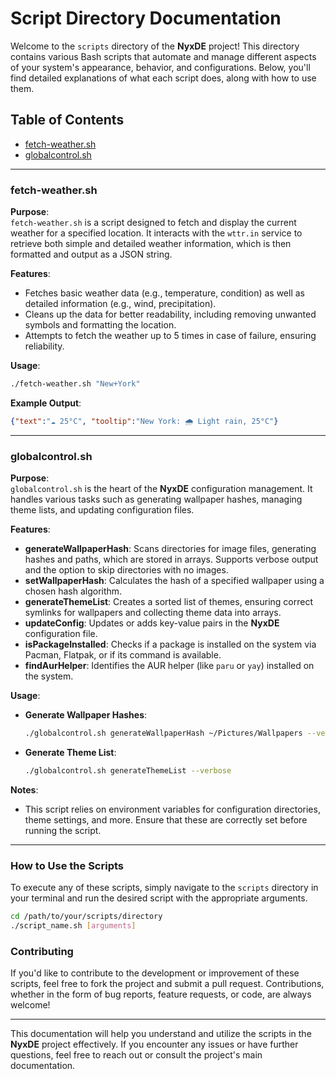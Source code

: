 # Script Directory Documentation

Welcome to the `scripts` directory of the **NyxDE** project! This directory contains various Bash scripts that automate and manage different aspects of your system's appearance, behavior, and configurations. Below, you'll find detailed explanations of what each script does, along with how to use them.

## Table of Contents

- [fetch-weather.sh](#fetch-weathersh)
- [globalcontrol.sh](#globalcontrolsh)

---

### fetch-weather.sh

**Purpose**:  
`fetch-weather.sh` is a script designed to fetch and display the current weather for a specified location. It interacts with the `wttr.in` service to retrieve both simple and detailed weather information, which is then formatted and output as a JSON string.

**Features**:
- Fetches basic weather data (e.g., temperature, condition) as well as detailed information (e.g., wind, precipitation).
- Cleans up the data for better readability, including removing unwanted symbols and formatting the location.
- Attempts to fetch the weather up to 5 times in case of failure, ensuring reliability.

**Usage**:
```bash
./fetch-weather.sh "New+York"
```

**Example Output**:
```json
{"text":"☁️ 25°C", "tooltip":"New York: 🌧️ Light rain, 25°C"}
```

---

### globalcontrol.sh

**Purpose**:  
`globalcontrol.sh` is the heart of the **NyxDE** configuration management. It handles various tasks such as generating wallpaper hashes, managing theme lists, and updating configuration files.

**Features**:
- **generateWallpaperHash**: Scans directories for image files, generating hashes and paths, which are stored in arrays. Supports verbose output and the option to skip directories with no images.
- **setWallpaperHash**: Calculates the hash of a specified wallpaper using a chosen hash algorithm.
- **generateThemeList**: Creates a sorted list of themes, ensuring correct symlinks for wallpapers and collecting theme data into arrays.
- **updateConfig**: Updates or adds key-value pairs in the **NyxDE** configuration file.
- **isPackageInstalled**: Checks if a package is installed on the system via Pacman, Flatpak, or if its command is available.
- **findAurHelper**: Identifies the AUR helper (like `paru` or `yay`) installed on the system.

**Usage**:
- **Generate Wallpaper Hashes**:
  ```bash
  ./globalcontrol.sh generateWallpaperHash ~/Pictures/Wallpapers --verbose
  ```
- **Generate Theme List**:
  ```bash
  ./globalcontrol.sh generateThemeList --verbose
  ```

**Notes**:
- This script relies on environment variables for configuration directories, theme settings, and more. Ensure that these are correctly set before running the script.

---

### How to Use the Scripts

To execute any of these scripts, simply navigate to the `scripts` directory in your terminal and run the desired script with the appropriate arguments.

```bash
cd /path/to/your/scripts/directory
./script_name.sh [arguments]
```

### Contributing

If you'd like to contribute to the development or improvement of these scripts, feel free to fork the project and submit a pull request. Contributions, whether in the form of bug reports, feature requests, or code, are always welcome!

---

This documentation will help you understand and utilize the scripts in the **NyxDE** project effectively. If you encounter any issues or have further questions, feel free to reach out or consult the project's main documentation.